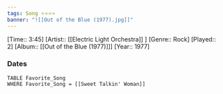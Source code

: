 ```yaml
---
tags: Song ⭐⭐⭐⭐ 
banner: "![[Out of the Blue (1977).jpg]]"
---
```

[Time:: 3:45]
[Artist:: [[Electric Light Orchestra]] ]
[Genre:: Rock]
[Played:: 2]
[Album:: [[Out of the Blue (1977)]]]
[Year:: 1977]
### Dates
````dataview
TABLE Favorite_Song
WHERE Favorite_Song = [[Sweet Talkin' Woman]]
````